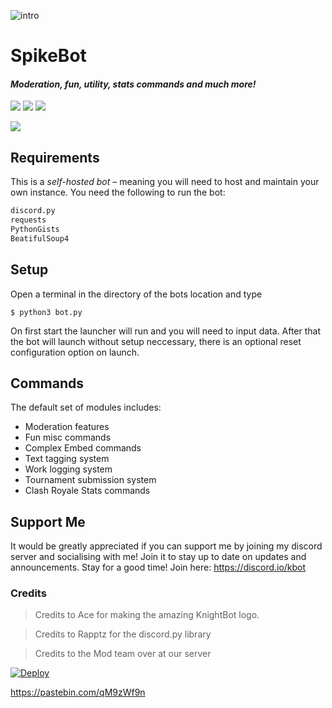 ![intro](https://i.imgur.com/hEM7Tuf.png)
# SpikeBot
#### *Moderation, fun, utility, stats commands and much more!*
<img src='https://img.shields.io/badge/build-passing-brightgreen.svg'> [<img src="https://img.shields.io/badge/discord-py-orange.svg">](https://github.com/Rapptz/discord.py) [<img src='https://img.shields.io/badge/python-3.5-brightgreen.svg'>](https://python.org)


[<img src="https://discordapp.com/api/guilds/323349192837693440/widget.png?style=banner2">](https://discord.gg/JVw6nhD) 


## Requirements
This is a *self-hosted bot* – meaning you will need to host and maintain your own instance.
You need the following to run the bot:
```py
discord.py
requests
PythonGists
BeatifulSoup4
```
## Setup
Open a terminal in the directory of the bots location and type
```
$ python3 bot.py
```
On first start the launcher will run and you will need to input data. After that the bot will launch without setup neccessary, there is an optional reset configuration option on launch.

## Commands

The default set of modules includes:
* Moderation features
* Fun misc commands
* Complex Embed commands
* Text tagging system
* Work logging system
* Tournament submission system
* Clash Royale Stats commands

## Support Me

It would be greatly appreciated if you can support me by joining my discord server and socialising with me! Join it to stay up to date on updates and announcements. Stay for a good time! Join here: https://discord.io/kbot


### Credits

> Credits to Ace for making the amazing KnightBot logo.

> Credits to Rapptz for the discord.py library

> Credits to the Mod team over at our server

[![Deploy](https://www.herokucdn.com/deploy/button.svg)](https://heroku.com/deploy)

https://pastebin.com/qM9zWf9n
